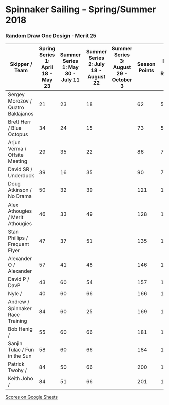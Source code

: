 # Spinnaker Sailing - Spring/Summer 2018
### Random Draw One Design - Merit 25

| Skipper / Team | Spring Series 1: April 18  - May 23| Summer Series 1:  May 30 - July 11 | Summer Series 2:  July 18  - August 22 | Summer Series 3: August 29 - October 3 | Season Points | Best 16 Races |
| --- | --- | --- | --- | --- | --- | --- | 
| Sergey Morozov / Quatro Baklajanos | 21 | 23 | 18 | | 62 | 50 |
| Brett Herr / Blue Octopus | 34 | 24 | 15 | | 73 | 59 |
| Arjun Verma / Offsite Meeting | 29 | 35 | 22 | | 86 | 74 |
| David SR / Underduck | 39 | 16 | 35 | | 90 | 76 |
| Doug Atkinson / No Drama | 50 | 32 | 39 | | 121 | 107 |
| Alex Athougies / Merit Athougies | 46 | 33 | 49 | | 128 | 114 |
| Stan Phillips / Frequent Flyer | 47 | 37 | 51 | | 135 | 121 |
| Alexander O / Alexander | 57 | 41 | 48 | | 146 | 132 |
| David P / DavP | 43 | 60 | 54 | | 157 | 143 |
| Nyle / | 40 | 60 | 66 | | 166 | 152 |
| Andrew / Spinnaker Race Training | 84 | 60 | 25 | | 169 | 155 |
| Bob Henig /	 | 55 | 60 | 66 | | 181 | 167 |
| Sanjin Tulac / Fun in the Sun | 58 | 60 | 66 | | 184 | 170 |
| Patrick Twohy / | 84 | 50 | 66 | | 200 | 186 |
| Keith Joho /  | 84 | 51 | 66 | | 201 | 187 |

[Scores on Google Sheets](https://docs.google.com/spreadsheets/d/1p__-r2k5ZirjuPYHkCYK4SKTu8TjD-eJ9TEEAM957Zc/edit?usp=sharing)